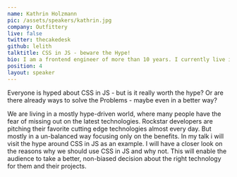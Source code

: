 ```yaml
---
name: Kathrin Holzmann
pic: /assets/speakers/kathrin.jpg
company: Outfittery
live: false
twitter: thecakedesk
github: lelith
talktitle: CSS in JS - beware the Hype!
bio: I am a frontend engineer of more than 10 years. I currently live in Berlin where I am also a Mentor for female students. I always want to share my passion about frontend with everyone.
position: 4
layout: speaker
---
```


Everyone is hyped about CSS in JS - but is it really worth the hype? Or are there already ways to solve the Problems - maybe even in a better way?

We are living in a mostly hype-driven world, where many people have the fear of missing out on the latest technologies. Rockstar developers are pitching their favorite cutting edge technologies almost every day. But mostly in a un-balanced way focusing only on the benefits. In my talk i will visit the hype around CSS in JS as an example. I will have a closer look on the reasons why we should use CSS in JS and why not. This will enable the audience to take a better, non-biased decision about the right technology for them and their projects.
